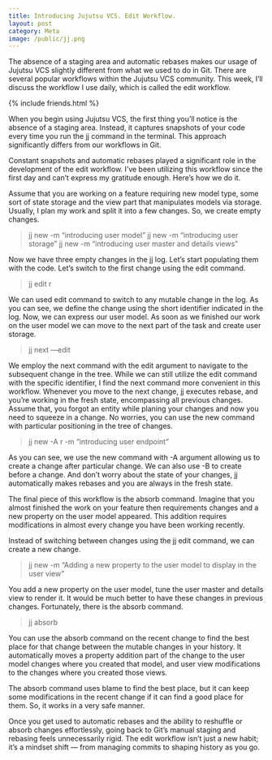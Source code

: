 ```yaml
---
title: Introducing Jujutsu VCS. Edit Workflow.
layout: post
category: Meta
image: /public/jj.png
---
```


The absence of a staging area and automatic rebases makes our usage of Jujutsu VCS slightly different from what we used to do in Git. There are several popular workflows within the Jujutsu VCS community. This week, I’ll discuss the workflow I use daily, which is called the edit workflow.

{% include friends.html %}

When you begin using Jujutsu VCS, the first thing you’ll notice is the absence of a staging area. Instead, it captures snapshots of your code every time you run the jj command in the terminal. This approach significantly differs from our workflows in Git.

Constant snapshots and automatic rebases played a significant role in the development of the edit workflow. I’ve been utilizing this workflow since the first day and can’t express my gratitude enough. Here’s how we do it.

Assume that you are working on a feature requiring new model type, some sort of state storage and the view part that manipulates models via storage. Usually, I plan my work and split it into a few changes. So, we create empty changes.

> jj new -m “introducing user model”
> jj new -m “introducing user storage”
> jj new -m “introducing user master and details views”

Now we have three empty changes in the jj log. Let’s start populating them with the code. Let’s switch to the first change using the edit command.

> jj edit r

We can used edit command to switch to any mutable change in the log. As you can see, we define the change using the short identifier indicated in the log. Now, we can express our user model. As soon as we finished our work on the user model we can move to the next part of the task and create user storage.

> jj next —edit

We employ the next command with the edit argument to navigate to the subsequent change in the tree. While we can still utilize the edit command with the specific identifier, I find the next command more convenient in this workflow. Whenever you move to the next change, jj executes rebase, and you’re working in the fresh state, encompassing all previous changes. Assume that, you forgot an entity while planing your changes and now you need to squeeze in a change. No worries, you can use the new command with particular positioning in the tree of changes.

> jj new -A r -m “introducing user endpoint”

As you can see, we use the new command with -A argument allowing us to create a change after particular change. We can also use -B to create before a change. And don’t worry about the state of your changes, jj automatically makes rebases and you are always in the fresh state.

The final piece of this workflow is the absorb command. Imagine that you almost finished the work on your feature then requirements changes and a new property on the user model appeared. This addition requires modifications in almost every change you have been working recently.

Instead of switching between changes using the jj edit command, we can create a new change.

> jj new -m “Adding a new property to the user model to display in the user view”

You add a new property on the user model, tune the user master and details view to render it. It would be much better to have these changes in previous changes. Fortunately, there is the absorb command.

> jj absorb

You can use the absorb command on the recent change to find the best place for that change between the mutable changes in your history. It automatically moves a property addition part of the change to the user model changes where you created that model, and user view modifications to the changes where you created those views.

The absorb command uses blame to find the best place, but it can keep some modifications in the recent change if it can find a good place for them. So, it works in a very safe manner.

Once you get used to automatic rebases and the ability to reshuffle or absorb changes effortlessly, going back to Git’s manual staging and rebasing feels unnecessarily rigid. The edit workflow isn’t just a new habit; it’s a mindset shift — from managing commits to shaping history as you go.
